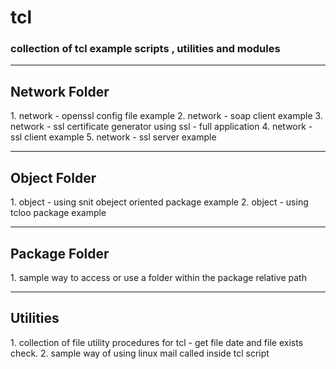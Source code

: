 tcl
===
<h3>collection of tcl example scripts , utilities and modules</h3>
<hr/>
<h2>Network Folder</h2>
1. network - openssl config file example
2. network - soap client example
3. network - ssl certificate generator using ssl - full application
4. network - ssl client example
5. network - ssl server example
<hr/>
<h2>Object Folder</h2>
1. object - using snit obeject oriented package example
2. object - using tcloo package example
<hr/>
<h2>Package Folder</h2>
1. sample way to access or use a folder within the package relative path
<hr/>
<h2>Utilities</h2>
1. collection of file utility procedures for tcl - get file date and file exists check.
2. sample way of using linux mail called inside tcl script
